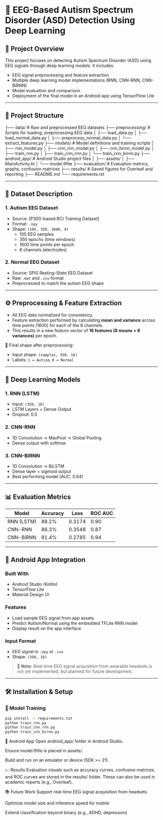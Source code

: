 # 🧠 EEG-Based Autism Spectrum Disorder (ASD) Detection Using Deep Learning

## 📌 Project Overview

This project focuses on detecting Autism Spectrum Disorder (ASD) using EEG signals through deep learning models. It includes:

- EEG signal preprocessing and feature extraction
- Multiple deep learning model implementations (RNN, CNN-RNN, CNN-BiRNN)
- Model evaluation and comparison
- Deployment of the final model in an Android app using TensorFlow Lite

---

## 📂 Project Structure

├── data/ # Raw and preprocessed EEG datasets
├── preprocessing/ # Scripts for loading, preprocessing EEG data
│ ├── load_data.py
│ ├── load_normal_data.py
│ ├── preprocess_normal_data.py
│ └── extract_features.py
├── models/ # Model definitions and training scripts
│ ├── rnn_model.py
│ ├── cnn_rnn_model.py
│ ├── cnn_birnn_model.py
│ ├── train_rnn.py
│ ├── train_cnn_rnn.py
│ └── train_cnn_birnn.py
├── android_app/ # Android Studio project files
│ ├── assets/
│ ├── MainActivity.kt
│ └── model.tflite
├── evaluation/ # Evaluation metrics, graphs, confusion matrices
├── results/ # Saved figures for Overleaf and reporting
├── README.md
└── requirements.txt


---

## 🧪 Dataset Description

### 1. Autism EEG Dataset
- Source: [P300-based BCI Training Dataset]
- Format: `.npy`
- Shape: `(105, 350, 1600, 8)`  
  - 105 EEG samples  
  - 350 epochs (time windows)  
  - 1600 time points per epoch  
  - 8 channels (electrodes)

### 2. Normal EEG Dataset
- Source: SPIS Resting-State EEG Dataset
- Raw `.mat` and `.csv` format
- Preprocessed to match the autism EEG shape

---

## ⚙️ Preprocessing & Feature Extraction

- All EEG data normalized for consistency.
- Feature extraction performed by calculating **mean and variance** across time points (1600) for each of the 8 channels.
- This results in a new feature vector of **16 features (8 means + 8 variances)** per epoch.

📌 Final shape after preprocessing:  
- Input shape: `(samples, 350, 16)`  
- Labels: `1 = Autism`, `0 = Normal`

---

## 🧠 Deep Learning Models

### 1. RNN (LSTM)
- Input: `(350, 16)`
- LSTM Layers + Dense Output
- Dropout: 0.5

### 2. CNN-RNN
- 1D Convolution → MaxPool → Global Pooling
- Dense output with softmax

### 3. CNN-BiRNN
- 1D Convolution → BiLSTM
- Dense layer + sigmoid output
- Best performing model (AUC: 0.94)

---

## 📊 Evaluation Metrics

| Model         | Accuracy | Loss   | ROC AUC |
|---------------|----------|--------|---------|
| RNN (LSTM)    | 88.2%    | 0.3174 | 0.90    |
| CNN-RNN       | 86.3%    | 0.3548 | 0.87    |
| CNN-BiRNN     | 91.4%    | 0.2785 | 0.94    |

---

## 📱 Android App Integration

### Built With
- Android Studio (Kotlin)
- TensorFlow Lite
- Material Design UI

### Features
- Load sample EEG signal from app assets
- Predict Autism/Normal using the embedded TFLite RNN model
- Display result on the app interface

### Input Format
- EEG signal in `.npy` or `.csv`
- Shape: `(350, 16)`

> 🚫 **Note**: Real-time EEG signal acquisition from wearable headsets is not yet implemented, but planned for future development.

---

## 🛠️ Installation & Setup

### 🧠 Model Training
```bash
pip install -r requirements.txt
python train_rnn.py
python train_cnn_rnn.py
python train_cnn_birnn.py
```


📱 Android App
Open android_app/ folder in Android Studio.

Ensure model.tflite is placed in assets/.

Build and run on an emulator or device (SDK >= 21).

📈 Results
Evaluation visuals such as accuracy curves, confusion matrices, and ROC curves are stored in the results/ folder. These can also be used in academic reports (e.g., Overleaf).

📚 Future Work
Support real-time EEG signal acquisition from headsets

Optimize model size and inference speed for mobile

Extend classification beyond binary (e.g., ADHD, depression)
